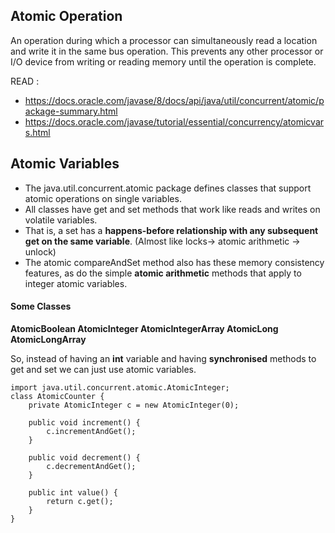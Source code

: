 ## Atomic Operation 
An operation during which a processor can simultaneously read a location and write it in the same bus operation. 
This prevents any other processor or I/O device from writing or reading memory until the operation is complete.

READ : 
* https://docs.oracle.com/javase/8/docs/api/java/util/concurrent/atomic/package-summary.html
* https://docs.oracle.com/javase/tutorial/essential/concurrency/atomicvars.html

## Atomic Variables
* The java.util.concurrent.atomic package defines classes that support atomic operations on single variables. 
* All classes have get and set methods that work like reads and writes on volatile variables. 
* That is, a set has a **happens-before relationship with any subsequent get on the same variable**. (Almost like locks-> atomic arithmetic -> unlock)
* The atomic compareAndSet method also has these memory consistency features, as do the simple **atomic arithmetic** methods that apply to integer atomic variables.

#### Some Classes 
**AtomicBoolean	AtomicInteger	AtomicIntegerArray	AtomicLong	AtomicLongArray**
 
So, instead of having an **int** variable and having **synchronised** methods to get and set we can just use atomic variables. 
```
import java.util.concurrent.atomic.AtomicInteger;
class AtomicCounter {
    private AtomicInteger c = new AtomicInteger(0);

    public void increment() {
        c.incrementAndGet();
    }

    public void decrement() {
        c.decrementAndGet();
    }

    public int value() {
        return c.get();
    }
}
```
